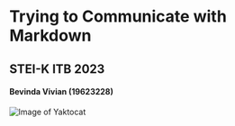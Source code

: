 # Trying to Communicate with Markdown
## STEI-K ITB 2023
#### Bevinda Vivian (19623228)

![Image of Yaktocat](https://octodex.github.com/images/yaktocat.png)
